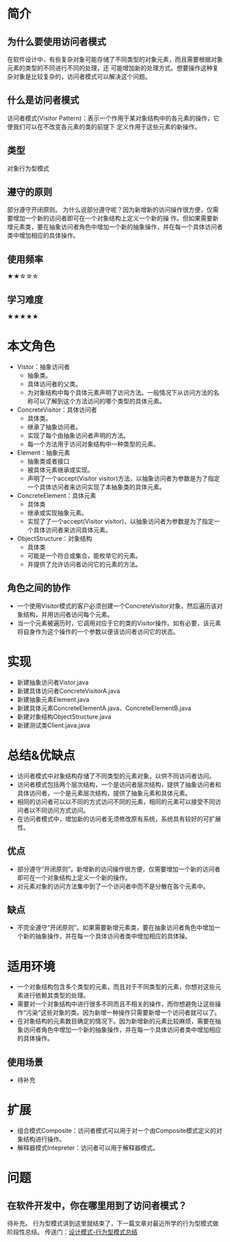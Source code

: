 # 简介
## 为什么要使用访问者模式
在软件设计中，有些复杂对象可能存储了不同类型的对象元素，而且需要根据对象元素的类型的不同进行不同的处理，还
可能增加新的处理方式。想要操作这种复杂对象是比较复杂的，访问者模式可以解决这个问题。
## 什么是访问者模式
访问者模式(Visitor Pattern)：表示一个作用于某对象结构中的各元素的操作，它使我们可以在不改变各元素的类的前提下
定义作用于这些元素的新操作。
## 类型
对象行为型模式
## 遵守的原则
部分遵守开闭原则。 
为什么说部分遵守呢？因为新增新的访问操作很方便，仅需要增加一个新的访问者即可在一个对象结构上定义一个新的操
作。但如果需要新增元素类，要在抽象访问者角色中增加一个新的抽象操作，并在每一个具体访问者类中增加相应的具体操作。
## 使用频率
★★☆☆☆
## 学习难度
★★★★★
# 本文角色
- Vistor：抽象访问者 
    - 抽象类。
    - 具体访问者的父类。
    - 为对象结构中每个具体元素声明了访问方法。一般情况下从访问方法的名称可以了解到这个方法访问的哪个类型的具体元素。
- ConcreteVisitor：具体访问者 
    - 具体类。
    - 继承了抽象访问者。
    - 实现了每个由抽象访问者声明的方法。
    - 每一个方法用于访问对象结构中一种类型的元素。
- Element：抽象元素 
    - 抽象类或者接口
    - 被具体元素继承或实现。
    - 声明了一个accept(Visitor visitor)方法，以抽象访问者为参数是为了指定一个具体访问者来访问实现了本抽象类的具体元素。
- ConcreteElement：具体元素 
    - 具体类
    - 继承或实现抽象元素。
    - 实现了了一个accept(Visitor visitor)，以抽象访问者为参数是为了指定一个具体访问者来访问具体元素。
- ObjectStructure：对象结构 
    - 具体类
    - 可能是一个符合或集合，能枚举它的元素。
    - 并提供了允许访问者访问它的元素的方法。
## 角色之间的协作
- 一个使用Visitor模式的客户必须创建一个ConcreteVisitor对象，然后遍历该对象结构，并用访问者访问每个元素。
- 当一个元素被遍历时，它调用对应于它的类的Visitor操作。如有必要，该元素将自身作为这个操作的一个参数以便该访问者访问它的状态。
# 实现
- 新建抽象访问者Vistor.java
- 新建具体访问者ConcreteVisitorA.java
- 新建抽象元素Element.java
- 新建具体元素ConcreteElementA.java、ConcreteElementB.java
- 新建对象结构ObjectStructure.java
- 新建测试类Client.java.java
# 总结&优缺点
- 访问者模式中对象结构存储了不同类型的元素对象，以供不同访问者访问。
- 访问者模式包括两个层次结构，一个是访问者层次结构，提供了抽象访问者和具体访问者，一个是元素层次结构，提供了抽象元素和具体元素。
- 相同的访问者可以以不同的方式访问不同的元素，相同的元素可以接受不同访问者以不同访问方式访问。
- 在访问者模式中，增加新的访问者无须修改原有系统，系统具有较好的可扩展性。
## 优点
- 部分遵守“开闭原则”。新增新的访问操作很方便，仅需要增加一个新的访问者即可在一个对象结构上定义一个新的操作。
- 对元素对象的访问方法集中到了一个访问者中而不是分散在各个元素中。
## 缺点
- 不完全遵守“开闭原则”。如果需要新增元素类，要在抽象访问者角色中增加一个新的抽象操作，并在每一个具体访问者类中增加相应的具体操。
# 适用环境
- 一个对象结构包含多个类型的元素，而且对于不同类型的元素，你想对这些元素进行依赖其类型的处理。
- 需要对一个对象结构中进行很多不同而且不相关的操作，而你想避免让这些操作“污染”这些对象的类。因为新增一种操作只需要新增一个访问者就可以了。
- 在对象结构的元素数目确定的情况下。因为新增新的元素比较麻烦，需要在抽象访问者角色中增加一个新的抽象操作，并在每一个具体访问者类中增加相应的具体操作。
## 使用场景
- 待补充
# 扩展
- 组合模式Composite：访问者模式可以用于对一个由Composite模式定义的对象结构进行操作。
- 解释器模式Intepreter：访问者可以用于解释器模式。
# 问题
## 在软件开发中，你在哪里用到了访问者模式？
待补充。
行为型模式讲到这里就结束了，下一篇文章对最近所学的行为型模式做阶段性总结。 
传送门：[设计模式-行为型模式总结](http://blog.csdn.net/panweiwei1994/article/details/76163946)
